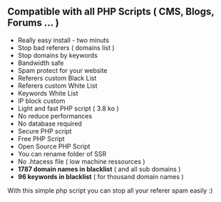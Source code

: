 ## Compatible with all PHP Scripts ( CMS, Blogs, Forums ... ) ##

  * Really easy install - two minuts
  * Stop bad referers ( domains list )
  * Stop domains by keywords
  * Bandwidth safe
  * Spam protect for your website
  * Referers custom Black List
  * Referers custom White List
  * Keywords White List
  * IP block custom
  * Light and fast PHP script ( 3.8 ko )
  * No reduce performances
  * No database required
  * Secure PHP script
  * Free PHP Script
  * Open Source PHP Script
  * You can rename folder of SSR
  * No .htacess file ( low machine ressources )
  * **1787 domain names in blacklist** ( and all sub domains )
  * **96 keywords in blacklist** ( for thousand domain names )

With this simple php script you can stop all your referer spam easily :)